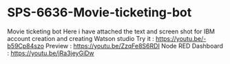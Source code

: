 # SPS-6636-Movie-ticketing-bot
Movie ticketing bot
Here i have attached the text and screen shot for IBM account creation and creating Watson studio
Try it : https://youtu.be/-b59Cp84szo
Preview : https://youtu.be/ZzqFe8S6RDI
Node RED Dashboard : https://youtu.be/jRa3jeyGiDw
